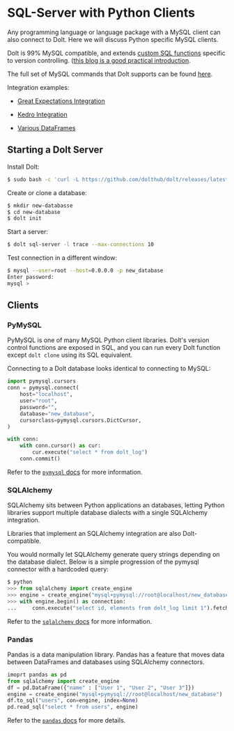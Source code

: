 # SQL-Server with Python Clients

Any programming language or language package with a MySQL
client can also connect to Dolt. Here we will discuss Python specific
MySQL clients.

Dolt is 99% MySQL compatible, and extends [custom SQL
functions](../interfaces/dolt/dolt-sql-functions.md)
specific to version controlling. ([this blog is a good practical
introduction](https://www.dolthub.com/blog/2021-03-12-dolt-sql-server-concurrency/).

The full set of MySQL commands that Dolt supports can be found
[here](https://docs.dolthub.com/interfaces/sql/sql-support).

Integration examples:

- [Great Expectations
    Integration](https://www.dolthub.com/blog/2021-06-15-great-expectations-plus-dolt/)

- [Kedro Integration](https://www.dolthub.com/blog/2021-06-16-kedro-dolt-plugin/)

- [Various
    DataFrames](https://www.dolthub.com/blog/2021-03-22-dolt-dataframes/)

## Starting a Dolt Server

Install Dolt:

```bash
$ sudo bash -c 'curl -L https://github.com/dolthub/dolt/releases/latest/download/install.sh | sudo bash'
```

Create or clone a database:

```bash
$ mkdir new-databasse
$ cd new-database
$ dolt init
```

Start a server:

```bash
$ dolt sql-server -l trace --max-connections 10
```

Test connection in a different window:

```bash
$ mysql --user=root --host=0.0.0.0 -p new_database
Enter password:
mysql >
```

## Clients

### PyMySQL

PyMySQL is one of many MySQL Python client libraries. Dolt's version
control functions are exposed in SQL, and you can run every Dolt
function except `dolt clone` using its SQL equivalent.

Connecting to a Dolt database looks identical to connecting to MySQL:

```python
import pymysql.cursors
conn = pymysql.connect(
    host="localhost",
    user="root",
    password="",
    database="new_database",
    cursorclass=pymysql.cursors.DictCursor,
)

with conn:
    with conn.cursor() as cur:
        cur.execute("select * from dolt_log")
    conn.commit()
```

 Refer to the [`pymysql`
docs](https://pymysql.readthedocs.io/en/latest/user/examples.html)
for more information.

### SQLAlchemy

SQLAlchemy sits between Python applications an databases, letting
Python libraries support multiple database dialects with a single
SQLAlchemy integration.

Libraries that implement an SQLAlchemy integration are also
Dolt-compatible.

You would normally let SQLAlchemy generate query strings depending on
the database dialect. Below is a simple progression of the pymysql
connector with a hardcoded query:

```python
$ python
>>> from sqlalchemy import create_engine
>>> engine = create_engine("mysql+pymysql://root@localhost/new_database")
>>> with engine.begin() as connection:
...     conn.execute("select id, elements from dolt_log limit 1").fetchone()
```

Refer to the [`sqlalchemy`
docs](https://docs.sqlalchemy.org/en/14/dialects/mysql.html)
for more information.

### Pandas

Pandas is a data manipulation library. Pandas has a feature that moves
data between DataFrames and databases using SQLAlchemy connectors.

```python
imoprt pandas as pd
from sqlalchemy import create_engine
df = pd.DataFrame({"name" : ["User 1", "User 2", "User 3"]})
engine = create_engine("mysql+pymysql://root@localhost/new_database")
df.to_sql("users", con=engine, index=None)
pd.read_sql("select * from users", engine)
```

Refer to the [`pandas`
docs](https://pandas.pydata.org/docs/reference/api/pandas.DataFrame.to_sql.html)
for more details.
